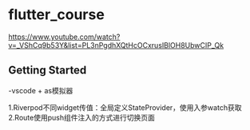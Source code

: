 # flutter_course
https://www.youtube.com/watch?v=_VShCq9b53Y&list=PL3nPgdhXQtHcOCxrusIBlOH8UbwCIP_Qk

## Getting Started

-vscode + as模拟器

1.Riverpod不同widget传值：全局定义StateProvider，使用入参watch获取
2.Route使用push组件注入的方式进行切换页面
